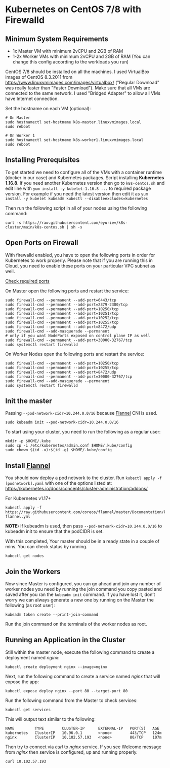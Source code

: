 # Kubernetes on CentOS 7/8 with Firewalld

## Minimum System Requirements
- 1x Master VM with minimum 2vCPU and 2GB of RAM
- 1-2x Worker VMs with minimum 2vCPU and 2GB of RAM (You can change this config according to the workloads you run)

CentOS 7/8 should be installed on all the machines. I used VirtualBox images of CentOS 8.3.2011 from https://www.linuxvmimages.com/images/virtualbox/ ("Regular Download" was really faster than "Faster Download").
Make sure that all VMs are connected to the same network. I used "Bridged Adapter" to allow all VMs have Internet connection.

Set the hostname on each VM (optional):
```
# On Master
sudo hostnamectl set-hostname k8s-master.linuxvmimages.local
sudo reboot

# On Worker 1
sudo hostnamectl set-hostname k8s-worker1.linuxvmimages.local
sudo reboot
```

## Installing Prerequisites
To get started we need to configure all of the VMs with a container runtime (docker in our case) and Kubernetes packages. Script installing **Kubernetes 1.16.8**. If you need another Kubernetes version then go to `k8s-centos.sh` and edit line with `yum install -y kubelet-1.16.8 ...` to required package version. For example if you need the latest version then edit it as `yum install -y kubelet kubeadm kubectl --disableexcludes=kubernetes`

Then run the following script in all of your nodes using the following command:
```
curl -s https://raw.githubusercontent.com/eyuriev/k8s-cluster/main/k8s-centos.sh | sh -s
```

## Open Ports on Firewall
With firewalld enabled, you have to open the following ports in order for Kubernetes to work properly. Please note that if you are running this in Cloud, you need to enable these ports on your particular VPC subnet as well.

[Check required ports](https://kubernetes.io/docs/setup/production-environment/tools/kubeadm/install-kubeadm/#check-required-ports)

On Master open the following ports and restart the service:
```
sudo firewall-cmd --permanent --add-port=6443/tcp
sudo firewall-cmd --permanent --add-port=2379-2380/tcp
sudo firewall-cmd --permanent --add-port=10250/tcp
sudo firewall-cmd --permanent --add-port=10251/tcp
sudo firewall-cmd --permanent --add-port=10252/tcp
sudo firewall-cmd --permanent --add-port=10255/tcp
sudo firewall-cmd --permanent --add-port=8472/udp
sudo firewall-cmd --add-masquerade --permanent
# only if you want NodePorts exposed on control plane IP as well
sudo firewall-cmd --permanent --add-port=30000-32767/tcp
sudo systemctl restart firewalld
```

On Worker Nodes open the following ports and restart the service:
```
sudo firewall-cmd --permanent --add-port=10250/tcp
sudo firewall-cmd --permanent --add-port=10255/tcp
sudo firewall-cmd --permanent --add-port=8472/udp
sudo firewall-cmd --permanent --add-port=30000-32767/tcp
sudo firewall-cmd --add-masquerade --permanent
sudo systemctl restart firewalld
```

## Init the master
Passing `--pod-network-cidr=10.244.0.0/16` because [Flannel](https://github.com/flannel-io/flannel) CNI is used.
```
sudo kubeadm init --pod-network-cidr=10.244.0.0/16
```
To start using your cluster, you need to run the following as a regular user:
```
mkdir -p $HOME/.kube
sudo cp -i /etc/kubernetes/admin.conf $HOME/.kube/config
sudo chown $(id -u):$(id -g) $HOME/.kube/config
```

## Install [Flannel](https://github.com/flannel-io/flannel)
You should now deploy a pod network to the cluster.
Run `kubectl apply -f [podnetwork].yaml` with one of the options listed at: https://kubernetes.io/docs/concepts/cluster-administration/addons/

For Kubernetes v1.17+
```
kubectl apply -f https://raw.githubusercontent.com/coreos/flannel/master/Documentation/kube-flannel.yml
```
**NOTE:** If kubeadm is used, then pass `--pod-network-cidr=10.244.0.0/16` to kubeadm init to ensure that the podCIDR is set.

With this completed, Your master should be in a ready state in a couple of mins. You can check status by running.
```
kubectl get nodes
```

## Join the Workers
Now since Master is configured, you can go ahead and join any number of worker nodes you need by running the join command you copy pasted and saved after you ran the `kubeadm init` command. If you have lost it, don’t worry we can always generate a new one by running on the Master the following (as root user):
```
kubeadm token create --print-join-command
```
Run the join command on the terminals of the worker nodes as root.

## Running an Application in the Cluster
Still within the master node, execute the following command to create a deployment named _nginx_:
```
kubectl create deployment nginx --image=nginx
```
Next, run the following command to create a service named _nginx_ that will expose the app:
```
kubectl expose deploy nginx --port 80 --target-port 80
```
Run the following command from the Master to check services:
```
kubectl get services
```
This will output text similar to the following:
```
NAME         TYPE        CLUSTER-IP      EXTERNAL-IP   PORT(S)   AGE
kubernetes   ClusterIP   10.96.0.1       <none>        443/TCP   124m
nginx        ClusterIP   10.102.57.193   <none>        80/TCP    107m
```
Then try to connect via _curl_ to _nginx_ service. If you see Welcome message from _nginx_ then service is configured, up and running properly.
```
curl 10.102.57.193
```
